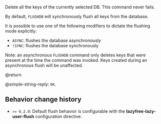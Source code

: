 Delete all the keys of the currently selected DB.
This command never fails.

By default, `FLUSHDB` will synchronously flush all keys from the database.

It is possible to use one of the following modifiers to dictate the flushing mode explicitly:

* `ASYNC`: flushes the database asynchronously
* `!SYNC`: flushes the database synchronously

Note: an asynchronous `FLUSHDB` command only deletes keys that were present at the time the command was invoked. Keys created during an asynchronous flush will be unaffected.

@return

@simple-string-reply: `OK`.

## Behavior change history

*   `>= 6.2.0`: Default flush behavior is configurable with the **lazyfree-lazy-user-flush** configuration directive.
